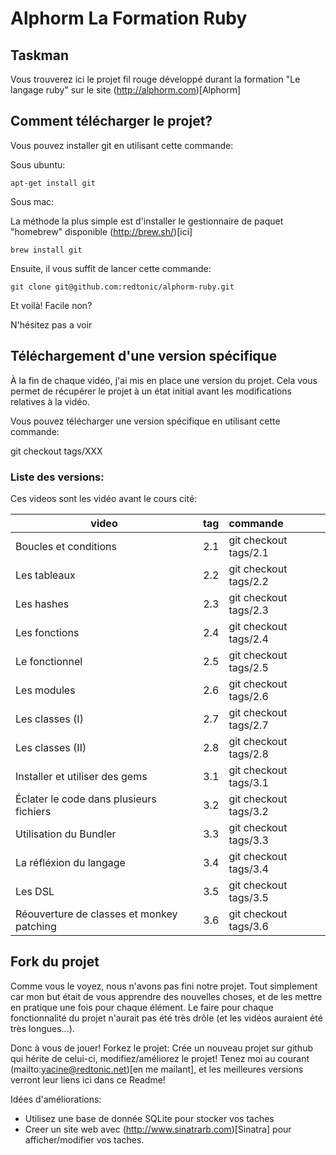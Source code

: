 # Alphorm La Formation Ruby
## Taskman

Vous trouverez ici le projet fil rouge développé durant la formation "Le langage ruby" sur le site (http://alphorm.com)[Alphorm]

## Comment télécharger le projet?

Vous pouvez installer git en utilisant cette commande:

Sous ubuntu:

    apt-get install git

Sous mac:

La méthode la plus simple est d'installer le gestionnaire de paquet "homebrew" disponible (http://brew.sh/)[ici]

    brew install git

Ensuite, il vous suffit de lancer cette commande:

    git clone git@github.com:redtonic/alphorm-ruby.git

Et voilà! Facile non?

N'hésitez pas a voir 

## Téléchargement d'une version spécifique

À la fin de chaque vidéo, j'ai mis en place une version du projet.
Cela vous permet de récupérer le projet à un état initial avant les modifications relatives à la vidéo.

Vous pouvez télécharger une version spécifique en utilisant cette commande:

  git checkout tags/XXX

### Liste des versions:

Ces videos sont les vidéo avant le cours cité:

| video | tag | commande|
|-------|:---:|:--------|
| Boucles et conditions | 2.1 | git checkout tags/2.1 |
| Les tableaux | 2.2 | git checkout tags/2.2 |
| Les hashes | 2.3 | git checkout tags/2.3 |
| Les fonctions | 2.4 | git checkout tags/2.4 |
| Le fonctionnel | 2.5 | git checkout tags/2.5 |
| Les modules | 2.6 | git checkout tags/2.6 |
| Les classes (I) | 2.7 | git checkout tags/2.7 |
| Les classes (II) | 2.8 | git checkout tags/2.8 |
| Installer et utiliser des gems | 3.1 | git checkout tags/3.1 |
| Éclater le code dans plusieurs fichiers | 3.2 | git checkout tags/3.2 |
| Utilisation du Bundler | 3.3 | git checkout tags/3.3 |
| La réfléxion du langage | 3.4 | git checkout tags/3.4 |
| Les DSL | 3.5 | git checkout tags/3.5 |
| Réouverture de classes et monkey patching | 3.6 | git checkout tags/3.6 |

## Fork du projet

Comme vous le voyez, nous n'avons pas fini notre projet. Tout simplement car mon but était de vous apprendre des nouvelles choses, et de les mettre en pratique une fois pour chaque élément. Le faire pour chaque fonctionnalité du projet n'aurait pas été très drôle (et les vidéos auraient été très longues...).

Donc à vous de jouer! Forkez le projet: Crée un nouveau projet sur github qui hérite de celui-ci, modifiez/améliorez le projet!
Tenez moi au courant (mailto:yacine@redtonic.net)[en me mailant], et les meilleures versions verront leur liens ici dans ce Readme!

Idées d'améliorations:
- Utilisez une base de donnée SQLite pour stocker vos taches
- Creer un site web avec (http://www.sinatrarb.com)[Sinatra] pour afficher/modifier vos taches.

